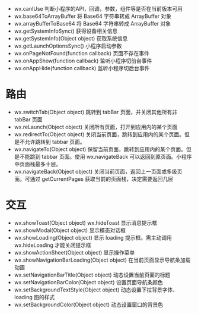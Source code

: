 
* wx.canIUse 判断小程序的API，回调，参数，组件等是否在当前版本可用
* wx.base64ToArrayBuffer 将 Base64 字符串转成 ArrayBuffer 对象
* wx.arrayBufferToBase64 将 Base64 字符串转成 ArrayBuffer 对象
* wx.getSystemInfoSync() 获得设备相关信息
* wx.getSystemInfo(Object object) 获取系统信息
* wx.getLaunchOptionsSync() 小程序启动参数
* wx.onPageNotFound(function callback)  页面不存在事件
* wx.onAppShow(function callback) 监听小程序切前台事件
* wx.onAppHide(function callback) 监听小程序切后台事件

# 路由

* wx.switchTab(Object object) 跳转到 tabBar 页面，并关闭其他所有非 tabBar 页面
* wx.reLaunch(Object object) 关闭所有页面，打开到应用内的某个页面
* wx.redirectTo(Object object) 关闭当前页面，跳转到应用内的某个页面。但是不允许跳转到 tabbar 页面。
* wx.navigateTo(Object object) 保留当前页面，跳转到应用内的某个页面。但是不能跳到 tabbar 页面。使用 wx.navigateBack 可以返回到原页面。小程序中页面栈最多十层。
* wx.navigateBack(Object object) 关闭当前页面，返回上一页面或多级页面。可通过 getCurrentPages 获取当前的页面栈，决定需要返回几层

# 交互

* wx.showToast(Object object) wx.hideToast 显示消息提示框
* wx.showModal(Object object) 显示模态对话框
* wx.showLoading(Object object) 显示 loading 提示框。需主动调用 wx.hideLoading 才能关闭提示框
* wx.showActionSheet(Object object) 显示操作菜单
* wx.showNavigationBarLoading(Object object) 在当前页面显示导航条加载动画
* wx.setNavigationBarTitle(Object object) 动态设置当前页面的标题
* wx.setNavigationBarColor(Object object) 设置页面导航条颜色
* wx.setBackgroundTextStyle(Object object) 动态设置下拉背景字体、loading 图的样式
* wx.setBackgroundColor(Object object) 动态设置窗口的背景色
